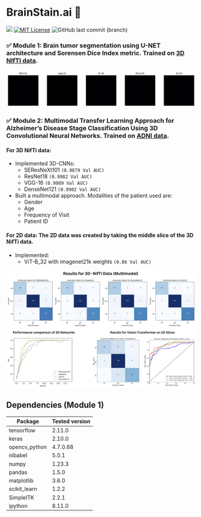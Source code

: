 # BrainStain.ai :brain:

<a href="https://tensorflow.org"><img src="https://img.shields.io/badge/Powered%20by-Tensorflow-orange.svg"/></a> [![MIT License](https://img.shields.io/badge/License-MIT-green.svg)](https://choosealicense.com/licenses/mit/) ![GitHub last commit (branch)](https://img.shields.io/github/last-commit/yaashwardhan/BrainStain.ai/main?color=blue)

### :white_check_mark: **Module 1:** Brain tumor segmentation using U-NET architecture and Sorensen Dice Index metric. Trained on [3D NIfTI data](https://www.med.upenn.edu/cbica/brats2020/data.html). 

<img src="header.gif">

### :white_check_mark: **Module 2:** Multimodal Transfer Learning Approach for Alzheimer’s Disease Stage Classification Using 3D Convolutional Neural Networks. Trained on [ADNI data](https://adni.loni.usc.edu/). 

#### **For 3D NifTi data**: 
 - Implemented 3D-CNNs:
    - SEResNeXt101 `(0.9879 Val AUC)`
    - ResNet18 `(0.9982 Val AUC)`
    - VGG-16 `(0.9989 Val AUC)`
    - DenseNet121 `(0.9902 Val AUC)`
 - Built a multimodal approach. Modalities of the patient used are:
    - Gender
    - Age
    - Frequency of Visit
    - Patient ID

#### **For 2D data**: The 2D data was created by taking the middle slice of the 3D NifTi data. 
 - Implemented:
    - ViT-B_32 with imagenet21k weights `(0.86 Val AUC)`

<img src="cm3d.png">
<img src="rocauc.png">

## Dependencies (Module 1)

| Package           | Tested version |
|--------------------|----------------|
| tensorflow         | 2.11.0         |
| keras              | 2.10.0         |
| opencv_python      | 4.7.0.68       |
| nibabel            | 5.0.1          |
| numpy              | 1.23.3         |
| pandas             | 1.5.0          |
| matplotlib         | 3.6.0          |
| scikit_learn       | 1.2.2          |
| SimpleITK          | 2.2.1          |
| ipython            | 8.11.0         |


